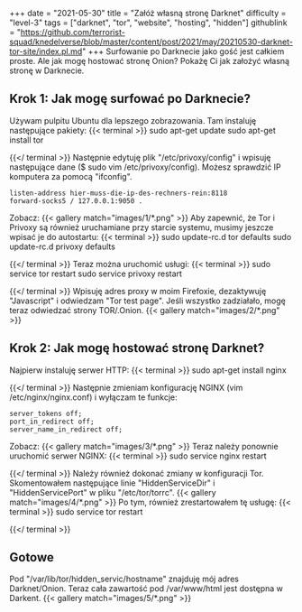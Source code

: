 +++
date = "2021-05-30"
title = "Załóż własną stronę Darknet"
difficulty = "level-3"
tags = ["darknet", "tor", "website", "hosting", "hidden"]
githublink = "https://github.com/terrorist-squad/knedelverse/blob/master/content/post/2021/may/20210530-darknet-tor-site/index.pl.md"
+++
Surfowanie po Darknecie jako gość jest całkiem proste. Ale jak mogę hostować stronę Onion? Pokażę Ci jak założyć własną stronę w Darknecie.
## Krok 1: Jak mogę surfować po Darknecie?
Używam pulpitu Ubuntu dla lepszego zobrazowania. Tam instaluję następujące pakiety:
{{< terminal >}}
sudo apt-get update
sudo apt-get install tor 

{{</ terminal >}}
Następnie edytuję plik "/etc/privoxy/config" i wpisuję następujące dane ($ sudo vim /etc/privoxy/config). Możesz sprawdzić IP komputera za pomocą "ifconfig".
```
listen-address hier-muss-die-ip-des-rechners-rein:8118
forward-socks5 / 127.0.0.1:9050 .

```
Zobacz:
{{< gallery match="images/1/*.png" >}}
Aby zapewnić, że Tor i Privoxy są również uruchamiane przy starcie systemu, musimy jeszcze wpisać je do autostartu:
{{< terminal >}}
sudo update-rc.d tor defaults
sudo update-rc.d privoxy defaults

{{</ terminal >}}
Teraz można uruchomić usługi:
{{< terminal >}}
sudo service tor restart
sudo service privoxy restart

{{</ terminal >}}
Wpisuję adres proxy w moim Firefoxie, dezaktywuję "Javascript" i odwiedzam "Tor test page". Jeśli wszystko zadziałało, mogę teraz odwiedzać strony TOR/.Onion.
{{< gallery match="images/2/*.png" >}}

## Krok 2: Jak mogę hostować stronę Darknet?
Najpierw instaluję serwer HTTP:
{{< terminal >}}
sudo apt-get install nginx

{{</ terminal >}}
Następnie zmieniam konfigurację NGINX (vim /etc/nginx/nginx.conf) i wyłączam te funkcje:
```
server_tokens off;
port_in_redirect off;
server_name_in_redirect off;

```
Zobacz:
{{< gallery match="images/3/*.png" >}}
Teraz należy ponownie uruchomić serwer NGINX:
{{< terminal >}}
sudo service nginx restart

{{</ terminal >}}
Należy również dokonać zmiany w konfiguracji Tor. Skomentowałem następujące linie "HiddenServiceDir" i "HiddenServicePort" w pliku "/etc/tor/torrc".
{{< gallery match="images/4/*.png" >}}
Po tym, również zrestartowałem tę usługę:
{{< terminal >}}
sudo service tor restart

{{</ terminal >}}

## Gotowe
Pod "/var/lib/tor/hidden_servic/hostname" znajduję mój adres Darknet/Onion. Teraz cała zawartość pod /var/www/html jest dostępna w Darkent.
{{< gallery match="images/5/*.png" >}}